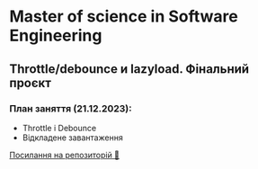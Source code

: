 # Master of science in Software Engineering

## Throttle/debounce и lazyload. Фiнальний проєкт

### План заняття (21.12.2023):

- Throttle і Debounce
- Відкладене завантаження

[Посилання на репозиторій 🍫](https://github.com/ArtemRysich/University_2/tree/main/Lesson_14)

